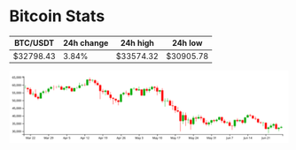 # Bitcoin Stats

BTC/USDT|24h change|24h high|24h low|
|---|---|---|---|
|$32798.43|3.84%|$33574.32|$30905.78|

<img src="./chart.svg">
